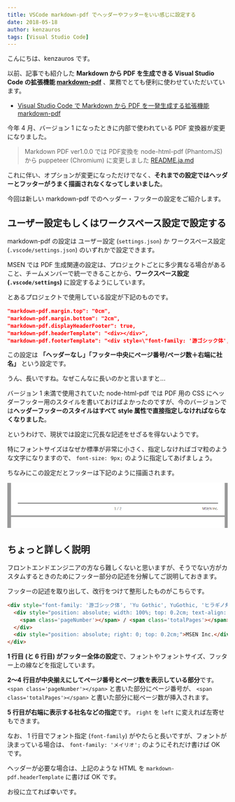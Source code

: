 ```yaml
---
title: VSCode markdown-pdf でヘッダーやフッターをいい感じに設定する
date: 2018-05-18
author: kenzauros
tags: [Visual Studio Code]
---
```


こんにちは、kenzauros です。

以前、記事でも紹介した **Markdown から PDF を生成できる Visual Studio Code の拡張機能 [markdown-pdf](https://github.com/yzane/vscode-markdown-pdf/)** 、業務でとても便利に使わせていただいています。

- [Visual Studio Code で Markdown から PDF を一発生成する拡張機能 markdown-pdf](/vscode-markdown-pdf-extension/)

今年 4 月、バージョン 1 になったときに内部で使われている PDF 変換器が変更になりました。

>Markdown PDF ver1.0.0 では PDF変換を node-html-pdf (PhantomJS) から puppeteer (Chromium) に変更しました
[README.ja.md](https://github.com/yzane/vscode-markdown-pdf/blob/master/README.ja.md)

これに伴い、オプションが変更になっただけでなく、**それまでの設定ではヘッダーとフッターがうまく描画されなくなってしまいました**。

今回は新しい markdown-pdf でのヘッダー・フッターの設定をご紹介します。

## ユーザー設定もしくはワークスペース設定で設定する

markdown-pdf の設定は ユーザー設定 (`settings.json`) か ワークスペース設定 (`.vscode/settings.json`) のいずれかで設定できます。

MSEN では PDF 生成関連の設定は、プロジェクトごとに多少異なる場合があること、チームメンバーで統一できることから、**ワークスペース設定 (`.vscode/settings`)** に設定するようにしています。

とあるプロジェクトで使用している設定が下記のものです。

```json
"markdown-pdf.margin.top": "0cm",
"markdown-pdf.margin.bottom": "2cm",
"markdown-pdf.displayHeaderFooter": true,
"markdown-pdf.headerTemplate": "<div></div>",
"markdown-pdf.footerTemplate": "<div style=\"font-family: '游ゴシック体', 'Yu Gothic', YuGothic, 'ヒラギノ角ゴ Pro', 'Hiragino Kaku Gothic Pro', 'メイリオ', 'Meiryo', sans-serif; position: relative; border-top: 1px solid black; margin: 0.5cm; font-size: 9px; width: 100%;\"><div style=\"position: absolute; width: 100%; top: 0.2cm; text-align: center;\"><span class='pageNumber'></span> / <span class='totalPages'></span></div><div style=\"position: absolute; right: 0; top: 0.2cm;\">MSEN Inc.</div></div>"
```

この設定は **「ヘッダーなし」「フッター中央にページ番号/ページ数＋右端に社名」** という設定です。

うん、長いですね。なぜこんなに長いのかと言いますと...

バージョン 1 未満で使用されていた node-html-pdf では PDF 用の CSS にヘッダーフッター用のスタイルを書いておけばよかったのですが、今のバージョンでは**ヘッダーフッターのスタイルはすべて style 属性で直接指定しなければならなくなりました**。

というわけで、現状では設定に冗長な記述をせざるを得ないようです。

特にフォントサイズはなぜか標準が非常に小さく、指定しなければゴマ粒のような文字になりますので、 `font-size: 9px;` のように指定してあげましょう。

ちなみにこの設定だとフッターは下記のように描画されます。

![Markdown PDF フッター設定](images/vscode-markdown-pdf-v1-header-footer-settings-1.png)

## ちょっと詳しく説明

フロントエンドエンジニアの方なら難しくないと思いますが、そうでない方がカスタムするときのためにフッター部分の記述を分解してご説明しておきます。

フッターの記述を取り出して、改行をつけて整形したものがこちらです。

```html
<div style="font-family: '游ゴシック体', 'Yu Gothic', YuGothic, 'ヒラギノ角ゴ Pro', 'Hiragino Kaku Gothic Pro', 'メイリオ', 'Meiryo', sans-serif; position: relative; border-top: 1px solid black; margin: 0.5cm; font-size: 9px; width: 100%;">
  <div style="position: absolute; width: 100%; top: 0.2cm; text-align: center;">
    <span class='pageNumber'></span> / <span class='totalPages'></span>
  </div>
  <div style="position: absolute; right: 0; top: 0.2cm;">MSEN Inc.</div>
</div>
```

**1 行目 (と 6 行目) がフッター全体の設定**で、フォントやフォントサイズ、フッター上の線などを指定しています。

**2～4 行目が中央揃えにしてページ番号とページ数を表示している部分**です。 `<span class='pageNumber'></span>` と書いた部分にページ番号が、 `<span class='totalPages'></span>` と書いた部分に総ページ数が挿入されます。

**5 行目が右端に表示する社名などの指定**です。 `right` を `left` に変えれば左寄せもできます。

なお、 1 行目でフォント指定 (`font-family`) がやたらと長いですが、フォントが決まっている場合は、 `font-family: 'メイリオ';` のようにそれだけ書けば OK です。

ヘッダーが必要な場合は、上記のような HTML を `markdown-pdf.headerTemplate` に書けば OK です。

お役に立てれば幸いです。
